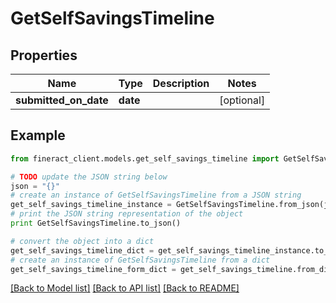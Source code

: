 # GetSelfSavingsTimeline


## Properties

Name | Type | Description | Notes
------------ | ------------- | ------------- | -------------
**submitted_on_date** | **date** |  | [optional] 

## Example

```python
from fineract_client.models.get_self_savings_timeline import GetSelfSavingsTimeline

# TODO update the JSON string below
json = "{}"
# create an instance of GetSelfSavingsTimeline from a JSON string
get_self_savings_timeline_instance = GetSelfSavingsTimeline.from_json(json)
# print the JSON string representation of the object
print GetSelfSavingsTimeline.to_json()

# convert the object into a dict
get_self_savings_timeline_dict = get_self_savings_timeline_instance.to_dict()
# create an instance of GetSelfSavingsTimeline from a dict
get_self_savings_timeline_form_dict = get_self_savings_timeline.from_dict(get_self_savings_timeline_dict)
```
[[Back to Model list]](../README.md#documentation-for-models) [[Back to API list]](../README.md#documentation-for-api-endpoints) [[Back to README]](../README.md)



